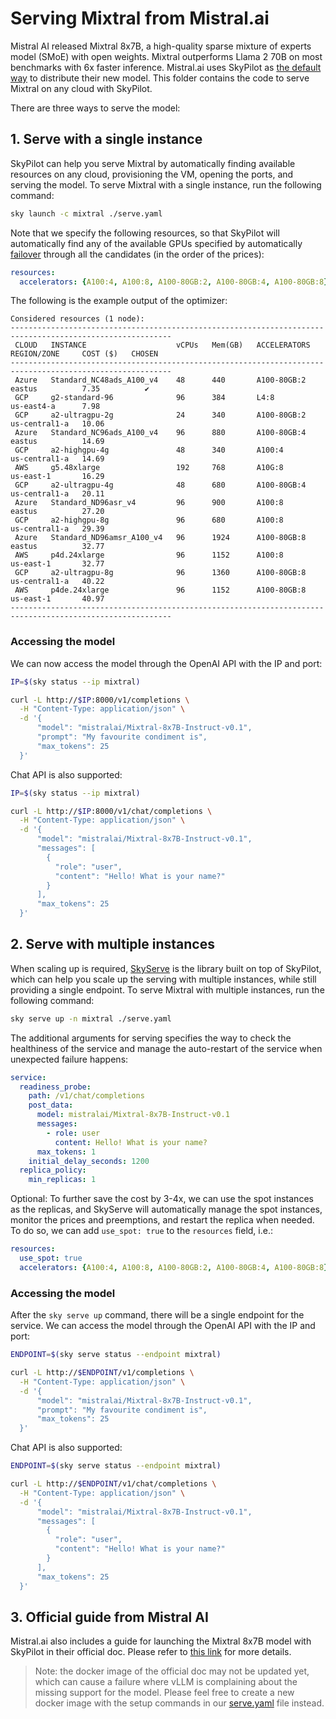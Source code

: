 <!-- $REMOVE -->
# Serving Mixtral from Mistral.ai
<!-- $END_REMOVE -->
<!-- $UNCOMMENT# Mixtral: MOE LLM from Mistral.ai -->

Mistral AI released Mixtral 8x7B, a high-quality sparse mixture of experts model (SMoE) with open weights. Mixtral outperforms Llama 2 70B on most benchmarks with 6x faster inference. Mistral.ai uses SkyPilot as [the default way](https://docs.mistral.ai/self-deployment/skypilot) to distribute their new model. This folder contains the code to serve Mixtral on any cloud with SkyPilot. 

There are three ways to serve the model:

## 1. Serve with a single instance

SkyPilot can help you serve Mixtral by automatically finding available resources on any cloud, provisioning the VM, opening the ports, and serving the model. To serve Mixtral with a single instance, run the following command:

```bash
sky launch -c mixtral ./serve.yaml
```

Note that we specify the following resources, so that SkyPilot will automatically find any of the available GPUs specified by automatically [failover](https://skypilot.readthedocs.io/en/latest/examples/auto-failover.html) through all the candidates (in the order of the prices):

```yaml
resources:
  accelerators: {A100:4, A100:8, A100-80GB:2, A100-80GB:4, A100-80GB:8}
```

The following is the example output of the optimizer:

```
Considered resources (1 node):
----------------------------------------------------------------------------------------------------------
 CLOUD   INSTANCE                    vCPUs   Mem(GB)   ACCELERATORS   REGION/ZONE     COST ($)   CHOSEN   
----------------------------------------------------------------------------------------------------------
 Azure   Standard_NC48ads_A100_v4    48      440       A100-80GB:2    eastus          7.35          ✔     
 GCP     g2-standard-96              96      384       L4:8           us-east4-a      7.98                
 GCP     a2-ultragpu-2g              24      340       A100-80GB:2    us-central1-a   10.06               
 Azure   Standard_NC96ads_A100_v4    96      880       A100-80GB:4    eastus          14.69               
 GCP     a2-highgpu-4g               48      340       A100:4         us-central1-a   14.69               
 AWS     g5.48xlarge                 192     768       A10G:8         us-east-1       16.29               
 GCP     a2-ultragpu-4g              48      680       A100-80GB:4    us-central1-a   20.11               
 Azure   Standard_ND96asr_v4         96      900       A100:8         eastus          27.20               
 GCP     a2-highgpu-8g               96      680       A100:8         us-central1-a   29.39               
 Azure   Standard_ND96amsr_A100_v4   96      1924      A100-80GB:8    eastus          32.77               
 AWS     p4d.24xlarge                96      1152      A100:8         us-east-1       32.77               
 GCP     a2-ultragpu-8g              96      1360      A100-80GB:8    us-central1-a   40.22               
 AWS     p4de.24xlarge               96      1152      A100-80GB:8    us-east-1       40.97               
----------------------------------------------------------------------------------------------------------
```


### Accessing the model

We can now access the model through the OpenAI API with the IP and port:

```bash
IP=$(sky status --ip mixtral)

curl -L http://$IP:8000/v1/completions \
  -H "Content-Type: application/json" \
  -d '{
      "model": "mistralai/Mixtral-8x7B-Instruct-v0.1",
      "prompt": "My favourite condiment is",
      "max_tokens": 25
  }'
```

Chat API is also supported:
```bash
IP=$(sky status --ip mixtral)

curl -L http://$IP:8000/v1/chat/completions \
  -H "Content-Type: application/json" \
  -d '{
      "model": "mistralai/Mixtral-8x7B-Instruct-v0.1",
      "messages": [
        {
          "role": "user",
          "content": "Hello! What is your name?"
        }
      ],
      "max_tokens": 25
  }'
```

## 2. Serve with multiple instances

When scaling up is required, [SkyServe](https://skypilot.readthedocs.io/en/latest/serving/sky-serve.html) is the library built on top of SkyPilot, which can help you scale up the serving with multiple instances, while still providing a single endpoint. To serve Mixtral with multiple instances, run the following command:

```bash
sky serve up -n mixtral ./serve.yaml
```

The additional arguments for serving specifies the way to check the healthiness of the service and manage the auto-restart of the service when unexpected failure happens:
```yaml
service:
  readiness_probe:
    path: /v1/chat/completions
    post_data:
      model: mistralai/Mixtral-8x7B-Instruct-v0.1
      messages:
        - role: user
          content: Hello! What is your name?
      max_tokens: 1
    initial_delay_seconds: 1200
  replica_policy:
    min_replicas: 1
```

Optional: To further save the cost by 3-4x, we can use the spot instances as the replicas, and SkyServe will automatically manage the spot instances, monitor the prices and preemptions, and restart the replica when needed.
To do so, we can add `use_spot: true` to the `resources` field, i.e.:
```yaml
resources:
  use_spot: true
  accelerators: {A100:4, A100:8, A100-80GB:2, A100-80GB:4, A100-80GB:8}
```

### Accessing the model

After the `sky serve up` command, there will be a single endpoint for the service. We can access the model through the OpenAI API with the IP and port:

```bash
ENDPOINT=$(sky serve status --endpoint mixtral)

curl -L http://$ENDPOINT/v1/completions \
  -H "Content-Type: application/json" \
  -d '{
      "model": "mistralai/Mixtral-8x7B-Instruct-v0.1",
      "prompt": "My favourite condiment is",
      "max_tokens": 25
  }'
```

Chat API is also supported:
```bash
ENDPOINT=$(sky serve status --endpoint mixtral)

curl -L http://$ENDPOINT/v1/chat/completions \
  -H "Content-Type: application/json" \
  -d '{
      "model": "mistralai/Mixtral-8x7B-Instruct-v0.1",
      "messages": [
        {
          "role": "user",
          "content": "Hello! What is your name?"
        }
      ],
      "max_tokens": 25
  }'
```

## 3. Official guide from Mistral AI

Mistral.ai also includes a guide for launching the Mixtral 8x7B model with SkyPilot in their official doc. Please refer to [this link](https://docs.mistral.ai/self-deployment/skypilot) for more details.

> Note: the docker image of the official doc may not be updated yet, which can cause a failure where vLLM is complaining about the missing support for the model. Please feel free to create a new docker image with the setup commands in our [serve.yaml](./serve.yaml) file instead.
